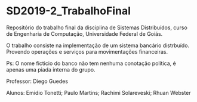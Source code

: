 # SD2019-2_TrabalhoFinal

Repositório do trabalho final da disciplina de Sistemas Distribuídos, curso de Engenharia de Computação, Universidade Federal de Goiás.

O trabalho consiste na implementação de um sistema bancário distrbuído. Provendo operações e serviços para movimentações financeiras.

Ps: O nome ficticio do banco não tem nenhuma conotação política, é apenas uma piada interna do grupo.

Professor: Diego Guedes

Alunos: Emidio Tonetti;
        Paulo Martins;
        Rachimi Solareveski;
        Rhuan Webster
